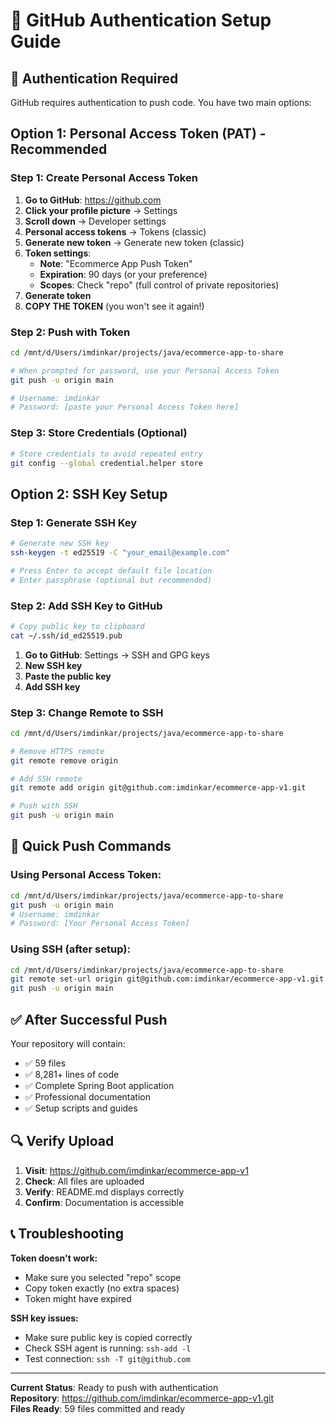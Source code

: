 # 🔐 GitHub Authentication Setup Guide

## 🚨 Authentication Required

GitHub requires authentication to push code. You have two main options:

## Option 1: Personal Access Token (PAT) - Recommended

### Step 1: Create Personal Access Token
1. **Go to GitHub**: https://github.com
2. **Click your profile picture** → Settings
3. **Scroll down** → Developer settings
4. **Personal access tokens** → Tokens (classic)
5. **Generate new token** → Generate new token (classic)
6. **Token settings**:
   - **Note**: "Ecommerce App Push Token"
   - **Expiration**: 90 days (or your preference)
   - **Scopes**: Check "repo" (full control of private repositories)
7. **Generate token**
8. **COPY THE TOKEN** (you won't see it again!)

### Step 2: Push with Token
```bash
cd /mnt/d/Users/imdinkar/projects/java/ecommerce-app-to-share

# When prompted for password, use your Personal Access Token
git push -u origin main

# Username: imdinkar
# Password: [paste your Personal Access Token here]
```

### Step 3: Store Credentials (Optional)
```bash
# Store credentials to avoid repeated entry
git config --global credential.helper store
```

## Option 2: SSH Key Setup

### Step 1: Generate SSH Key
```bash
# Generate new SSH key
ssh-keygen -t ed25519 -C "your_email@example.com"

# Press Enter to accept default file location
# Enter passphrase (optional but recommended)
```

### Step 2: Add SSH Key to GitHub
```bash
# Copy public key to clipboard
cat ~/.ssh/id_ed25519.pub
```

1. **Go to GitHub**: Settings → SSH and GPG keys
2. **New SSH key**
3. **Paste the public key**
4. **Add SSH key**

### Step 3: Change Remote to SSH
```bash
cd /mnt/d/Users/imdinkar/projects/java/ecommerce-app-to-share

# Remove HTTPS remote
git remote remove origin

# Add SSH remote
git remote add origin git@github.com:imdinkar/ecommerce-app-v1.git

# Push with SSH
git push -u origin main
```

## 🚀 Quick Push Commands

### Using Personal Access Token:
```bash
cd /mnt/d/Users/imdinkar/projects/java/ecommerce-app-to-share
git push -u origin main
# Username: imdinkar
# Password: [Your Personal Access Token]
```

### Using SSH (after setup):
```bash
cd /mnt/d/Users/imdinkar/projects/java/ecommerce-app-to-share
git remote set-url origin git@github.com:imdinkar/ecommerce-app-v1.git
git push -u origin main
```

## ✅ After Successful Push

Your repository will contain:
- ✅ 59 files
- ✅ 8,281+ lines of code
- ✅ Complete Spring Boot application
- ✅ Professional documentation
- ✅ Setup scripts and guides

## 🔍 Verify Upload

1. **Visit**: https://github.com/imdinkar/ecommerce-app-v1
2. **Check**: All files are uploaded
3. **Verify**: README.md displays correctly
4. **Confirm**: Documentation is accessible

## 📞 Troubleshooting

**Token doesn't work:**
- Make sure you selected "repo" scope
- Copy token exactly (no extra spaces)
- Token might have expired

**SSH key issues:**
- Make sure public key is copied correctly
- Check SSH agent is running: `ssh-add -l`
- Test connection: `ssh -T git@github.com`

---

**Current Status**: Ready to push with authentication  
**Repository**: https://github.com/imdinkar/ecommerce-app-v1.git  
**Files Ready**: 59 files committed and ready
